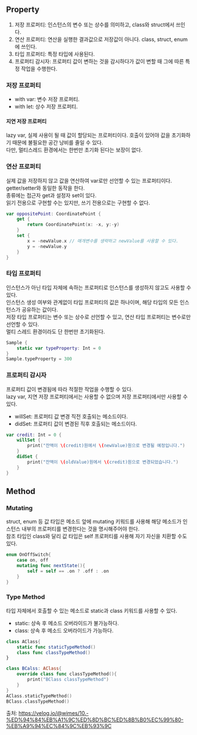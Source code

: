 ## Property  
1. 저장 프로퍼티: 인스턴스의 변수 또는 상수를 의미하고, class와 struct에서 쓰인다.  
2. 연산 프로퍼티: 연산을 실행한 결과값으로 저장값이 아니다. class, struct, enum에 쓰인다.  
3. 타입 프로퍼티: 특정 타입에 사용된다.  
4. 프로퍼티 감시자: 프로퍼티 값이 변하는 것을 감시하다가 값이 변할 때 그에 따른 특정 작업을 수행한다.  
  
  
### 저장 프로퍼티  
- with var: 변수 저장 프로퍼티.  
- with let: 상수 저장 프로퍼티.  
  
#### 지연 저장 프로퍼티  
lazy var, 실제 사용이 될 때 값이 할당되는 프로퍼티이다. 호출이 있어야 값을 초기화하기 때문에 불필요한 공간 낭비를 줄일 수 있다.  
다만, 멀티스레드 환경에서는 한번만 초기화 된다는 보장이 없다.  
  
### 연산 프로퍼티  
실제 값을 저장하지 않고 값을 연산하여 var로만 선언할 수 있는 프로퍼티이다. getter/setter와 동일한 동작을 한다.  
종류에는 접근자 get과 설정자 set이 있다.  
읽기 전용으로 구현할 수는 있지만, 쓰기 전용으로는 구현할 수 없다.  
  
```swift
var oppositePoint: CoordinatePoint {
	get {
		return CoordinatePoint(x: -x, y:-y)
	}
	set {
		x = -newValue.x // 매개변수를 생략하고 newValue를 사용할 수 있다.
		y = -newValue.y
	}
}
```  
  
  
### 타입 프로퍼티  
인스턴스가 아닌 타입 자체에 속하는 프로퍼티로 인스턴스를 생성하지 않고도 사용할 수 있다.  
인스턴스 생성 여부와 관계없이 타입 프로퍼티의 값은 하나이며, 해당 타입의 모든 인스턴스가 공유하는 값이다.  
저장 타입 프로퍼티는 변수 또는 상수로 선언할 수 있고, 연산 타입 프로퍼티는 변수로만 선언할 수 있다.  
멀티 스레드 환경이라도 단 한번만 초기화된다.  
  
```swift
Sample {
	static var typeProperty: Int = 0
}
Sample.typeProperty = 300
```  
  
  
### 프로퍼티 감시자  
프로퍼티 값이 변경됨에 따라 적절한 작업을 수행할 수 있다.  
lazy var, 지연 저장 프로퍼티에서는 사용할 수 없으며 저장 프로퍼티에서만 사용할 수 있다.  
- willSet: 프로퍼티 값 변경 직전 호출되는 메소드이다.  
- didSet: 프로퍼티 값이 변경된 직후 호출되는 메소드이다.  
  
```swift
var credit: Int = 0 {
	willSet {
		print("잔액이 \(credit)원에서 \(newValue)원으로 변경될 예정입니다.")
	}
	didSet {
		print("잔액이 \(oldValue)원에서 \(credit)원으로 변경되었습니다.")
	}
}
```  
  
  
  
  
## Method  
  
  
### Mutating  
struct, enum 등 값 타입은 메소드 앞에 mutating 키워드를 사용해 해당 메소드가 인스턴스 내부의 프로퍼티를 변경한다는 것을 명시해주어야 한다.  
참조 타입인 class와 달리 값 타입은 self 프로퍼티를 사용해 자기 자신을 치환할 수도 있다.  
  
```swift
enum OnOffSwitch{
    case on, off
    mutating func nextState(){
        self = self == .on ? .off : .on
    }
}
```  
  
  
### Type Method  
타입 자체에서 호출할 수 있는 메소드로 static과 class 키워드를 사용할 수 있다.  
- static: 상속 후 메소드 오버라이드가 불가능하다.  
- class: 상속 후 메소드 오버라이드가 가능하다.  
  
```swift
class AClass{
    static func staticTypeMethod()
    class func classTypeMethod()
}

class BCalss: AClass{
    override class func classTypeMethod(){
        print("BClass classTypeMethod")
    }
}
AClass.staticTypeMethod()
BClass.classTypeMethod()
```  
  
  
  
  
출처: https://velog.io/@wimes/10.-%ED%94%84%EB%A1%9C%ED%8D%BC%ED%8B%B0%EC%99%80-%EB%A9%94%EC%84%9C%EB%93%9C  
